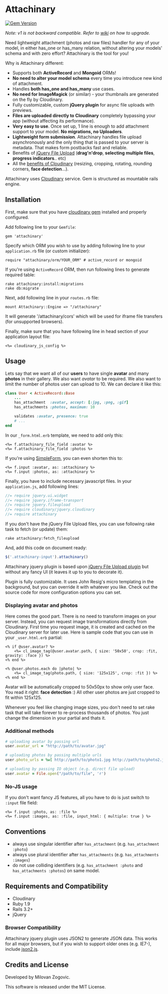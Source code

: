 # Attachinary

[![Gem Version](https://badge.fury.io/rb/devise.png)](http://badge.fury.io/rb/devise)

_Note: v1 is not backward compatible. Refer to [wiki](https://github.com/assembler/attachinary/wiki/Upgrading-to-v1.0) on how to upgrade._

Need lightweight attachment (photos and raw files) handler for any of your model, in either has\_one or has\_many relation, without altering your models' schema and with zero effort? Attachinary is the tool for you!

Why is Attachinary different:

* Supports both **ActiveRecord** and **Mongoid** ORMs!
* **No need to alter your model schema** every time you introduce new kind of attachment.
* Handles **both has\_one and has\_many** use cases.
* **No need for ImageMagick** (or similar) - your thumbnails are generated on the fly by Cloudinary.
* Fully customizable, custom **jQuery plugin** for async file uploads with previews.
* **Files are uploaded directly to Cloudinary** completely bypassing your app (without affecting its performance).
* **Very easy to use**. Once set up, 1 line is enough to add attachment support to your model. **No migrations, no Uploaders**.
* **Lightweight form submission**. Attachinary handles file upload asynchronously and the only thing that is passed to your server is metadata. That makes form postbacks fast and reliable.
* Benefits of [jQuery File Upload](https://github.com/blueimp/jQuery-File-Upload/) (**drag'n'drop**, **selecting multiple files**, **progress indicators**.. etc)
* All the [benefits of Cloudinary](http://cloudinary.com/documentation/image_transformations) (resizing, cropping, rotating, rounding corners, **face detection**...).

Attachinary uses [Cloudinary](http://cloudinary.com) service. Gem is structured as mountable rails engine.


## Installation

First, make sure that you have [cloudinary gem](https://github.com/cloudinary/cloudinary_gem) installed and properly configured.

Add following line to your `Gemfile`:

    gem 'attachinary'

Specify which ORM you wish to use by adding following line to your `application.rb` file (or custom initializer):

	require "attachinary/orm/YOUR_ORM" # active_record or mongoid

If you're using `ActiveRecord` ORM, then run following lines to generate required table:

	rake attachinary:install:migrations
	rake db:migrate

Next, add following line in your `routes.rb` file:

	mount Attachinary::Engine => "/attachinary"

It will generate '/attachinary/cors' which will be used for iframe file transfers (for unsupported browsers).

Finally, make sure that you have following line in head section of your application layout file:

	<%= cloudinary_js_config %>



## Usage

Lets say that we want all of our **users** to have single **avatar** and many **photos** in their gallery. We also want *avatar* to be required. We also want to limit the number of photos user can upload to 10. We can declare it like this:

```ruby
class User < ActiveRecord::Base
	...
	has_attachment  :avatar, accept: [:jpg, :png, :gif]
	has_attachments :photos, maximum: 10

	validates :avatar, presence: true
	# ...
end
```

In our `_form.html.erb` template, we need to add only this:

```erb
<%= f.attachinary_file_field :avatar %>
<%= f.attachinary_file_field :photos %>
```

If you're using [SimpleForm](https://github.com/plataformatec/simple_form), you can even shorten this to:

```erb
<%= f.input :avatar, as: :attachinary %>
<%= f.input :photos, as: :attachinary %>
```

Finally, you have to include necessary javascript files. In your `application.js`, add following lines:

```javascript
//= require jquery.ui.widget
//= require jquery.iframe-transport
//= require jquery.fileupload
//= require cloudinary/jquery.cloudinary
//= require attachinary
```

If you don't have the jQuery File Upload files, you can use following rake task to fetch (or update) them:

```
rake attachinary:fetch_fileupload
```

And, add this code on document ready:

```javascript
$('.attachinary-input').attachinary()
```

Attachinary jquery plugin is based upon [jQuery File Upload plugin](https://github.com/blueimp/jQuery-File-Upload) but without any fancy UI (it leaves it up to you to decorate it).

Plugin is fully customizable. It uses John Resig's micro templating in the background, but you can override it with whatever you like. Check out the source code for more configuration options you can set.


### Displaying avatar and photos

Here comes the good part. There is no need to transform images on your server. Instead, you can request image transformations directly from Cloudinary. First time you request image, it is created and cached on the Cloudinary server for later use. Here is sample code that you can use in your `_user.html.erb` partial:

```erb
<% if @user.avatar? %>
	<%= cl_image_tag(@user.avatar.path, { size: '50x50', crop: :fit, gravity: :face }) %>
<% end %>

<% @user.photos.each do |photo| %>
	<%= cl_image_tag(photo.path, { size: '125x125', crop: :fit }) %>
<% end %>
```

Avatar will be automatically cropped to 50x50px to show only user face. You read it right: **face detection** :) All other user photos are just cropped to fit within 125x125.

Whenever you feel like changing image sizes, you don't need to set rake task that will take forever to re-process thousands of photos. You just change the dimension in your partial and thats it.


### Additional methods

```ruby
# uploading avatar by passing url
user.avatar_url = "http://path/to/avatar.jpg"

# uploading photos by passing multiple urls
user.photo_urls = %w[ http://path/to/photo1.jpg http://path/to/photo2.jpg]

# uploading by passing IO object (e.g. direct file upload)
user.avatar = File.open("/path/to/file", 'r')
```


### No-JS usage

If you don't want fancy JS features, all you have to do is just switch to `:input` file field:

```erb
<%= f.input :photo, as: :file %>
<%= f.input :images, as: :file, input_html: { multiple: true } %>
```


## Conventions

* always use singular identifier after `has_attachment` (e.g. `has_attachment :photo`)
* always use plural identifier after `has_attachments` (e.g. `has_attachments :images`)
* do not use colliding identifiers (e.g. `has_attachment :photo` and `has_attachments :photos`) on same model.


## Requirements and Compatibility

* Cloudinary
* Ruby 1.9
* Rails 3.2+
* jQuery


### Browser Compatibility

Attachinary jquery plugin uses JSON2 to generate JSON data.
This works for all major browsers, but if you wish to support older ones (e.g. IE7-), include [json2.js](https://github.com/douglascrockford/JSON-js/blob/master/json2.js).


## Credits and License

Developed by Milovan Zogovic.

This software is released under the MIT License.
